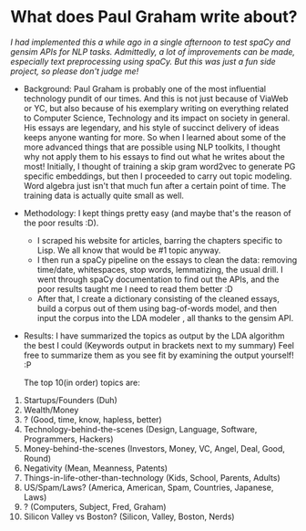 What does Paul Graham write about?
==================================


*I had implemented this a while ago in a single afternoon to test spaCy and gensim APIs for NLP tasks.
Admittedly, a lot of improvements can be made, especially text preprocessing using spaCy.
But this was just a fun side project, so please don't judge me!*


- Background:
Paul Graham is probably one of the most influential technology pundit of our times. And this is not just because of ViaWeb or YC, but also because of his exemplary writing on everything related to Computer Science, Technology and its impact on society in general. His essays are legendary, and his style of succinct delivery of ideas keeps anyone wanting for more. So when I learned about some of the more advanced things that are possible using NLP toolkits, I thought why not apply them to his essays to find out what he writes about the most!
Initially, I thought of training a skip gram word2vec to generate PG specific embeddings, but then I proceeded to carry out topic modeling. Word algebra just isn't that much fun after a certain point of time. The training data is actually quite small as well.

- Methodology:
I kept things pretty easy (and maybe that's the reason of the poor results :D).
    - I scraped his website for articles, barring the chapters specific to Lisp. We all know that would be #1 topic anyway.
    - I then run a spaCy pipeline on the essays to clean the data: removing time/date, whitespaces, stop words, lemmatizing, the usual drill. I went through spaCy documentation to find out the APIs, and the poor results taught me I need to read them better :D
    - After that, I create a dictionary consisting of the cleaned essays, build a corpus out of them using bag-of-words model, and then input the corpus into the LDA modeler , all thanks to the gensim API.


- Results:
I have summarized the topics as output by the LDA algorithm the best I could (Keywords output in brackets next to my summary)
Feel free to summarize them as you see fit by examining the output yourself! :P

    The top 10(in order) topics are:

1. Startups/Founders (Duh)
2. Wealth/Money
3. ? (Good, time, know, hapless, better)
4. Technology-behind-the-scenes (Design, Language, Software, Programmers, Hackers)
5. Money-behind-the-scenes (Investors, Money, VC, Angel, Deal, Good, Round)
6. Negativity (Mean, Meanness, Patents)
7. Things-in-life-other-than-technology (Kids, School, Parents, Adults)
8. US/Spam/Laws? (America, American, Spam, Countries, Japanese, Laws)
9. ? (Computers, Subject, Fred, Graham)
10. Silicon Valley vs Boston? (Silicon, Valley, Boston, Nerds)

